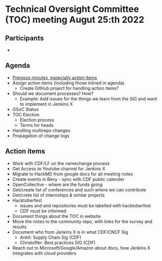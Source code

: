 # Technical Oversight Committee (TOC) meeting Augut 25:th 2022

## Participants

- <fill in>

## Agenda

- [Previous minutes, especially action items](July-6-2022.md)
- Assign action items (including those inlined in agenda)
  - Create GitHub project for handling action items?
- Should we document processes? How?
  - Example: Add issues for the things we learn from the SIG and want to implement in Jenkins X
- GSoC Status
- TOC Election
  - Election process
  - Terms for heads
- Handling multirepo changes
- Propagation of change logs


## Action items

- Work with CDF/LF on the namechange process
- Get Access to Youtube channel for Jenkins X 
- Migrate to HackMD from google docs for all meeting notes
- Create events in Bevy - sync with CDF public calender
- OpenCollective - where are the funds going
- Get/create list of conferences and such where we can contribute
- Get/crete list of internships & similar projects
- Hacktoberfest
  - issues and and repositories must be labelled with hacktoberfest
  - CDF must be informed
- Document things about the TOC in website
- Move the notes to the community repo, with links for the survey and results.
- Document who from Jenkins X is in what CDF/CNCF Sig
  - Ankit: Supply Chain Sig (CDF)
  - Christoffer: Best practices SIG (CDF)
- Reach out to Microsoft/Google/Amazon about docs, how Jenkins X integrates with cloud providers

